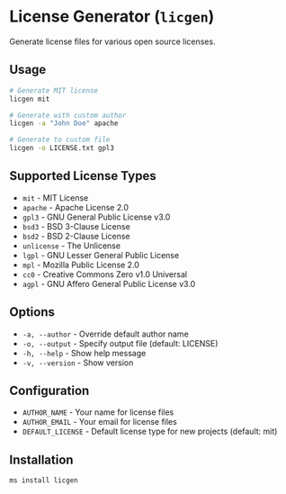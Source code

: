 # License Generator (`licgen`)

Generate license files for various open source licenses.

## Usage

```bash
# Generate MIT license
licgen mit

# Generate with custom author
licgen -a "John Doe" apache

# Generate to custom file
licgen -o LICENSE.txt gpl3
```

## Supported License Types

- `mit` - MIT License
- `apache` - Apache License 2.0
- `gpl3` - GNU General Public License v3.0
- `bsd3` - BSD 3-Clause License
- `bsd2` - BSD 2-Clause License
- `unlicense` - The Unlicense
- `lgpl` - GNU Lesser General Public License
- `mpl` - Mozilla Public License 2.0
- `cc0` - Creative Commons Zero v1.0 Universal
- `agpl` - GNU Affero General Public License v3.0

## Options

- `-a, --author` - Override default author name
- `-o, --output` - Specify output file (default: LICENSE)
- `-h, --help` - Show help message
- `-v, --version` - Show version

## Configuration

- `AUTHOR_NAME` - Your name for license files
- `AUTHOR_EMAIL` - Your email for license files
- `DEFAULT_LICENSE` - Default license type for new projects (default: mit)

## Installation

```bash
ms install licgen
```
